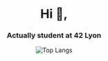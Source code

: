 <h1 align="center">Hi 👋,</h1>
<h3 align="center">Actually student at 42 Lyon</h3>

<div align="center">

![Top Langs](https://github-readme-stats.vercel.app/api/top-langs/?username=lyricallll&layout=compact)
